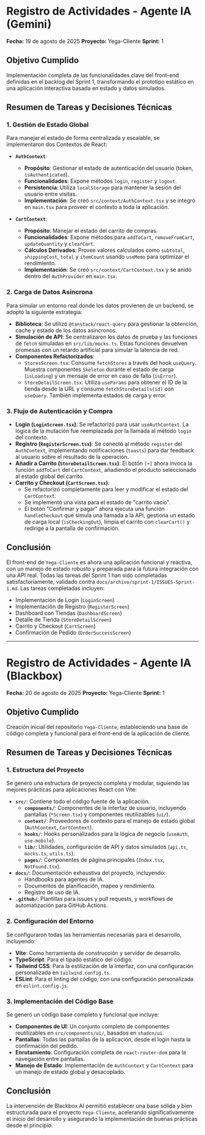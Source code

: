 # Registro de Actividades - Agente IA (Gemini)

**Fecha:** 19 de agosto de 2025
**Proyecto:** Yega-Cliente
**Sprint:** 1

## Objetivo Cumplido

Implementación completa de las funcionalidades clave del front-end definidas en el backlog del Sprint 1, transformando el prototipo estático en una aplicación interactiva basada en estado y datos simulados.

## Resumen de Tareas y Decisiones Técnicas

### 1. Gestión de Estado Global

Para manejar el estado de forma centralizada y escalable, se implementaron dos Contextos de React:

-   **`AuthContext`**:
    -   **Propósito**: Gestionar el estado de autenticación del usuario (token, `isAuthenticated`).
    -   **Funcionalidades**: Expone métodos `login`, `register` y `logout`.
    -   **Persistencia**: Utiliza `localStorage` para mantener la sesión del usuario entre visitas.
    -   **Implementación**: Se creó `src/context/AuthContext.tsx` y se integró en `main.tsx` para proveer el contexto a toda la aplicación.

-   **`CartContext`**:
    -   **Propósito**: Manejar el estado del carrito de compras.
    -   **Funcionalidades**: Expone métodos para `addToCart`, `removeFromCart`, `updateQuantity` y `clearCart`.
    -   **Cálculos Derivados**: Provee valores calculados como `subtotal`, `shippingCost`, `total` y `itemCount` usando `useMemo` para optimizar el rendimiento.
    -   **Implementación**: Se creó `src/context/CartContext.tsx` y se anidó dentro del `AuthProvider` en `main.tsx`.

### 2. Carga de Datos Asíncrona

Para simular un entorno real donde los datos provienen de un backend, se adoptó la siguiente estrategia:

-   **Biblioteca**: Se utilizó `@tanstack/react-query` para gestionar la obtención, cache y estado de los datos asíncronos.
-   **Simulación de API**: Se centralizaron los datos de prueba y las funciones de `fetch` simuladas en `src/lib/mocks.ts`. Estas funciones devuelven promesas con un retardo artificial para simular la latencia de red.
-   **Componentes Refactorizados**:
    -   `StoresScreen.tsx`: Consume `fetchStores` a través del hook `useQuery`. Muestra componentes `Skeleton` durante el estado de carga (`isLoading`) y un mensaje de error en caso de fallo (`isError`).
    -   `StoreDetailScreen.tsx`: Utiliza `useParams` para obtener el ID de la tienda desde la URL y consume `fetchStoreDetails(id)` con `useQuery`. También implementa estados de carga y error.

### 3. Flujo de Autenticación y Compra

-   **Login (`LoginScreen.tsx`)**: Se refactorizó para usar `useAuthContext`. La lógica de la mutación fue reemplazada por la llamada al método `login` del contexto.
-   **Registro (`RegisterScreen.tsx`)**: Se conectó al método `register` del `AuthContext`, implementando notificaciones (`toasts`) para dar feedback al usuario sobre el resultado de la operación.
-   **Añadir a Carrito (`StoreDetailScreen.tsx`)**: El botón `[+]` ahora invoca la función `addToCart` del `CartContext`, añadiendo el producto seleccionado al estado global del carrito.
-   **Carrito y Checkout (`CartScreen.tsx`)**:
    -   Se refactorizó completamente para leer y modificar el estado del `CartContext`.
    -   Se implementó una vista para el estado de "carrito vacío".
    -   El botón "Confirmar y pagar" ahora ejecuta una función `handleCheckout` que simula una llamada a la API, gestiona un estado de carga local (`isCheckingOut`), limpia el carrito con `clearCart()` y redirige a la pantalla de confirmación.

## Conclusión

El front-end de `Yega-Cliente` es ahora una aplicación funcional y reactiva, con un manejo de estado robusto y preparada para la futura integración con una API real. Todas las tareas del Sprint 1 han sido completadas satisfactoriamente, validado contra `docs/archivo/sprint-1/ISSUES-Sprint-1.md`. Las tareas completadas incluyen:

-   Implementación de Login (`LoginScreen`)
-   Implementación de Registro (`RegisterScreen`)
-   Dashboard con Tiendas (`DashboardScreen`)
-   Detalle de Tienda (`StoreDetailScreen`)
-   Carrito y Checkout (`CartScreen`)
-   Confirmación de Pedido (`OrderSuccessScreen`)

---

# Registro de Actividades - Agente IA (Blackbox)

**Fecha:** 20 de agosto de 2025
**Proyecto:** Yega-Cliente
**Sprint:** 1

## Objetivo Cumplido

Creación inicial del repositorio `Yega-Cliente`, estableciendo una base de código completa y funcional para el front-end de la aplicación de cliente.

## Resumen de Tareas y Decisiones Técnicas

### 1. Estructura del Proyecto

Se generó una estructura de proyecto completa y modular, siguiendo las mejores prácticas para aplicaciones React con Vite:

-   **`src/`**: Contiene todo el código fuente de la aplicación.
    -   **`components/`**: Componentes de la interfaz de usuario, incluyendo pantallas (`*Screen.tsx`) y componentes reutilizables (`ui/`).
    -   **`context/`**: Proveedores de contexto para el manejo de estado global (`AuthContext`, `CartContext`).
    -   **`hooks/`**: Hooks personalizados para la lógica de negocio (`useAuth`, `use-mobile`).
    -   **`lib/`**: Utilidades, configuración de API y datos simulados (`api.ts`, `mocks.ts`, `utils.ts`).
    -   **`pages/`**: Componentes de página principales (`Index.tsx`, `NotFound.tsx`).
-   **`docs/`**: Documentación exhaustiva del proyecto, incluyendo:
    -   Handbooks para agentes de IA.
    -   Documentos de planificación, mapeo y rendimiento.
    -   Registro de uso de IA.
-   **`.github/`**: Plantillas para issues y pull requests, y workflows de automatización para GitHub Actions.

### 2. Configuración del Entorno

Se configuraron todas las herramientas necesarias para el desarrollo, incluyendo:

-   **Vite**: Como herramienta de construcción y servidor de desarrollo.
-   **TypeScript**: Para el tipado estático del código.
-   **Tailwind CSS**: Para la estilización de la interfaz, con una configuración personalizada en `tailwind.config.ts`.
-   **ESLint**: Para el linting del código, con una configuración personalizada en `eslint.config.js`.

### 3. Implementación del Código Base

Se generó un código base completo y funcional que incluye:

-   **Componentes de UI**: Un conjunto completo de componentes reutilizables en `src/components/ui/`, basados en `shadcn/ui`.
-   **Pantallas**: Todas las pantallas de la aplicación, desde el login hasta la confirmación del pedido.
-   **Enrutamiento**: Configuración completa de `react-router-dom` para la navegación entre pantallas.
-   **Manejo de Estado**: Implementación de `AuthContext` y `CartContext` para un manejo de estado global y desacoplado.

## Conclusión

La intervención de Blackbox AI permitió establecer una base sólida y bien estructurada para el proyecto `Yega-Cliente`, acelerando significativamente el inicio del desarrollo y asegurando la implementación de buenas prácticas desde el principio.
